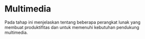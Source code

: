 # Multimedia

Pada tahap ini menjelaskan tentang beberapa perangkat lunak yang membuat produktifitas dan untuk memenuhi kebutuhan pendukung multimedia.
